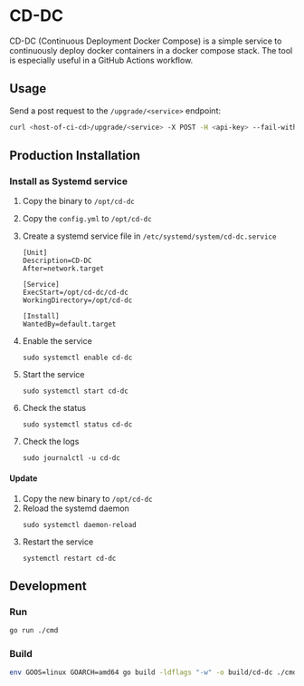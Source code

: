 # CD-DC

CD-DC (Continuous Deployment Docker Compose) is a simple service to continuously deploy docker containers in a docker compose stack. The tool is especially useful in a GitHub Actions workflow.

## Usage

Send a post request to the `/upgrade/<service>` endpoint:

```bash
curl <host-of-ci-cd>/upgrade/<service> -X POST -H <api-key> --fail-with-body
```

## Production Installation

### Install as Systemd service

1. Copy the binary to `/opt/cd-dc`
2. Copy the `config.yml` to `/opt/cd-dc`
3. Create a systemd service file in `/etc/systemd/system/cd-dc.service`

   ```
   [Unit]
   Description=CD-DC
   After=network.target

   [Service]
   ExecStart=/opt/cd-dc/cd-dc
   WorkingDirectory=/opt/cd-dc

   [Install]
   WantedBy=default.target
   ```

4. Enable the service
   ```
   sudo systemctl enable cd-dc
   ```
5. Start the service
   ```
   sudo systemctl start cd-dc
   ```
6. Check the status
   ```
   sudo systemctl status cd-dc
   ```
7. Check the logs
   ```
   sudo journalctl -u cd-dc
   ```

#### Update

1. Copy the new binary to `/opt/cd-dc`
2. Reload the systemd daemon
   ```
   sudo systemctl daemon-reload
   ```
3. Restart the service
   ```
   systemctl restart cd-dc
   ```

## Development

### Run

```bash
go run ./cmd
```

### Build

```bash
env GOOS=linux GOARCH=amd64 go build -ldflags "-w" -o build/cd-dc ./cmd
```
